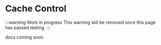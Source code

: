 # Cache Control

:::warning Work in progress
<centered-image src="/img/work-in-progress.png" />
This warning will be removed once this page has passed testing.
:::

docs coming soon

